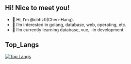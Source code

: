 ## Hi! Nice to meet you!
- 👋 Hi, I’m @chhz0(Chen-Hang).
- 👀 I’m interested in golang, database, web, operating, etc.
- 🌱 I’m currently learning database, vue, -in development

## Top_Langs
[![Top Langs](https://github-readme-stats.vercel.app/api/top-langs/?username=chhz0&layout=compact)](https://github.com/chhz0/)
<!---
- 📫 How to reach me ...
- 😄 Pronouns: ...
- ⚡ Fun fact: ...
chhz0/chhz0 is a ✨ special ✨ repository because its `README.md` (this file) appears on your GitHub profile.
You can click the Preview link to take a look at your changes.
--->
